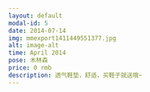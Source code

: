 ```yaml
---
layout: default
modal-id: 5
date: 2014-07-14
img: mmexport1411449551377.jpg
alt: image-alt
time: April 2014
pose: 木林森
price: 0 rmb
description: 透气鞋垫，舒适，买鞋子就送哦~
---
```

